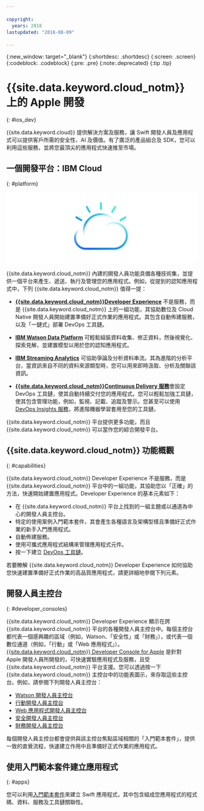 ```yaml
---

copyright:
  years: 2018
lastupdated: "2018-08-09"

---
```

{:new_window: target="_blank"}
{:shortdesc: .shortdesc}
{:screen: .screen}
{:codeblock: .codeblock}
{:pre: .pre}
{:note:.deprecated}
{:tip .tip}

# {{site.data.keyword.cloud_notm}} 上的 Apple 開發
{: #ios_dev}

{{site.data.keyword.cloud}} 提供解決方案及服務，讓 Swift 開發人員及應用程式可以提供客戶所需的安全性、AI 及價值。有了廣泛的產品組合及 SDK，您可以利用這些服務，並將您最頂尖的應用程式快速推至市場。

## 一個開發平台：IBM Cloud
{: #platform}

 ![開發人員類型](images/IBM_Cloud_icon.png "IBM Cloud")

{{site.data.keyword.cloud_notm}} 內建的開發人員功能具備各種技術集，並提供一個平台來產生、遞送、執行及管理您的應用程式。例如，從提到的認知應用程式中，下列 {{site.data.keyword.cloud_notm}} 值得一提：

* [**{{site.data.keyword.cloud_notm}}Developer Experience**](https://console.bluemix.net/docs/overview/dev-journey.html#dev-journey) 不是服務，而是 {{site.data.keyword.cloud_notm}} 上的一組功能，其協助數位及 Cloud Native 開發人員開始建置準備好正式作業的應用程式。其包含自動佈建服務，以及「一鏈式」部署 DevOps 工具鏈。

* [**IBM Watson Data Platform**](https://dataplatform.ibm.com) 可輕鬆組裝資料收集、修正資料，然後視覺化、探索見解，並建置模型以用於您的認知應用程式。

* [**IBM Streaming Analytics**](../services/StreamingAnalytics/index.html#gettingstarted) 可協助爭論及分析資料串流。其為進階的分析平台，當資訊來自不同的資料來源類型時，您可以用來即時汲取、分析及關聯該資訊。

* [**{{site.data.keyword.cloud_notm}}Continuous Delivery 服務**](../services/ContinuousDelivery/index.html#cd_getting_started)會設定 DevOps 工具鏈，使其自動持續交付您的應用程式。您可以輕鬆加強工具鏈，使其包含管理功能，例如，監視、記載、追蹤及警示。您甚至可以使用 [DevOps Insights 服務](../services/DevOpsInsights/index.html#gettingstarted)，將進階機器學習套用至您的工具鏈。

{{site.data.keyword.cloud_notm}} 平台提供更多功能，而且 {{site.data.keyword.cloud_notm}} 可以當作您的綜合開發平台。

## {{site.data.keyword.cloud_notm}} 功能概觀
{: #capabilities}

{{site.data.keyword.cloud_notm}} Developer Experience 不是服務，而是 {{site.data.keyword.cloud_notm}} 平台中的一組功能，其協助您以「正確」的方法，快速開始建置應用程式。Developer Experience 的基本元素如下：

* 在 {{site.data.keyword.cloud_notm}} 平台上找到的一組主題或以通道為中心的開發人員主控台。
* 特定的使用案例入門範本套件，其會產生各種語言及架構型樣且準備好正式作業的新手入門應用程式。
* 自動佈建服務。
* 使用可攜式應用程式結構來管理應用程式元件。
* 按一下建立 [DevOps 工具鏈](../services/ContinuousDelivery/index.html#cd_getting_started)。

若要瞭解 {{site.data.keyword.cloud_notm}} Developer Experience 如何協助您快速建置準備好正式作業的高品質應用程式，請更詳細地參閱下列元素。

## 開發人員主控台
{: #developer_consoles}

{{site.data.keyword.cloud_notm}} Developer Experience 顯示在跨 {{site.data.keyword.cloud_notm}} 平台的各種開發人員主控台中。每個主控台都代表一個感興趣的區域（例如，Watson、「安全性」或「財務」），或代表一個數位通道（例如，「行動」或「Web 應用程式」）。[{{site.data.keyword.cloud_notm}} Developer Console for Apple](https://console.bluemix.net/developer/appledevelopment/dashboard) 是針對 Apple 開發人員所開發的，可快速實驗應用程式及服務，且受 {{site.data.keyword.cloud_notm}} 平台支援。您可以透過按一下 {{site.data.keyword.cloud_notm}} 主控台中的功能表圖示，來存取這些主控台。例如，請參閱下列開發人員主控台：

* [Watson 開發人員主控台](https://console.bluemix.net/developer/watson/dashboard)
* [行動開發人員主控台](https://console.bluemix.net/developer/mobile/dashboard)
* [Web 應用程式開發人員主控台](https://console.bluemix.net/developer/appservice/dashboard)
* [安全開發人員主控台](https://console.bluemix.net/developer/security/dashboard)
* [財務開發人員主控台](https://console.bluemix.net/developer/finance/dashboard)

<!--Cloud native development is the process of developing apps that are optimized to leverage capabilities engendered from running on the cloud.  Flexibility, portability, scaling, rapid development, continuous delivery, and a close coupling development and operations ("devops) are characteristics of cloud applications. The {{site.data.keyword.cloud}} Developer Experience quickly gets you started building cloud native applications that are ready for team development and bound for production use.-->


<!--![Overview of elements of the {{site.data.keyword.cloud_notm}} Developer Experience](images/elements_of_devex.png "Overview of elements of the {{site.data.keyword.cloud_notm}} Developer Experience") <br> *Overview of elements of the {{site.data.keyword.cloud_notm}} Developer Experience*-->

每個開發人員主控台都會提供與該主控台焦點區域相關的「入門範本套件」，提供一致的直覺流程，快速建立作用中且準備好正式作業的應用程式。

## 使用入門範本套件建立應用程式
{: #apps}

您可以利用[入門範本套件](starter_kit/starter_kits.html)來建立 Swift 應用程式，其中包含組成您應用程式的程式碼、資料、服務及工具鏈關聯性。
